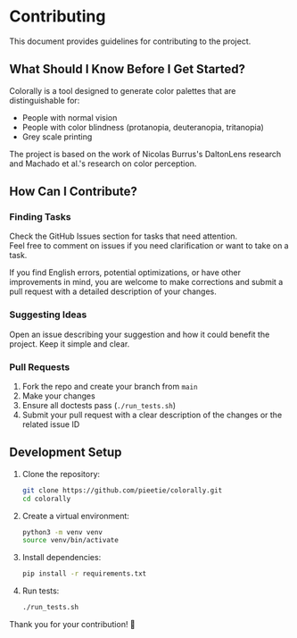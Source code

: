 # Contributing
This document provides guidelines for contributing to the project.

## What Should I Know Before I Get Started?

Colorally is a tool designed to generate color palettes that are distinguishable for:
- People with normal vision
- People with color blindness (protanopia, deuteranopia, tritanopia)
- Grey scale printing

The project is based on the work of Nicolas Burrus's DaltonLens research and Machado et al.'s research on color perception.

## How Can I Contribute?

### Finding Tasks

Check the GitHub Issues section for tasks that need attention.  
Feel free to comment on issues if you need clarification or want to take on a task.

If you find English errors, potential optimizations, or have other improvements in mind, you are welcome to make corrections and submit a pull request with a detailed description of your changes.

### Suggesting Ideas

Open an issue describing your suggestion and how it could benefit the project. Keep it simple and clear.

### Pull Requests

1. Fork the repo and create your branch from `main`
2. Make your changes
3. Ensure all doctests pass (`./run_tests.sh`)
4. Submit your pull request with a clear description of the changes or the related issue ID

## Development Setup

1. Clone the repository:
   ```bash
   git clone https://github.com/pieetie/colorally.git
   cd colorally
   ```

2. Create a virtual environment:
   ```bash
   python3 -m venv venv
   source venv/bin/activate
   ```

3. Install dependencies:
   ```bash
   pip install -r requirements.txt
   ```

4. Run tests:
   ```bash
   ./run_tests.sh
   ```

Thank you for your contribution! 🎨